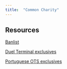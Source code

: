 ```yaml
---
title:  "Common Charity"
---
```


## Resources

[Banlist](site/ccbanlist)

[Duel Terminal exclusives](site/dt_exclusives)

[Portuguese OTS exclusives](site/pt_exclusives)